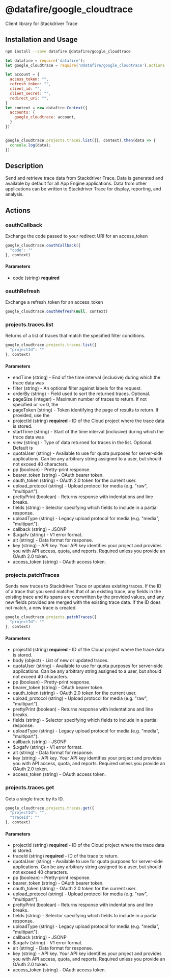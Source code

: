 # @datafire/google_cloudtrace

Client library for Stackdriver Trace

## Installation and Usage
```bash
npm install --save datafire @datafire/google_cloudtrace
```

```js
let datafire = require('datafire');
let google_cloudtrace = require('@datafire/google_cloudtrace').actions;

let account = {
  access_token: "",
  refresh_token: "",
  client_id: "",
  client_secret: "",
  redirect_uri: "",
}
let context = new datafire.Context({
  accounts: {
    google_cloudtrace: account,
  }
})


google_cloudtrace.projects.traces.list({}, context).then(data => {
  console.log(data);
})
```

## Description
Send and retrieve trace data from Stackdriver Trace. Data is generated and available by default for all App Engine applications. Data from other applications can be written to Stackdriver Trace for display, reporting, and analysis.


## Actions
### oauthCallback
Exchange the code passed to your redirect URI for an access_token


```js
google_cloudtrace.oauthCallback({
  "code": ""
}, context)
```

#### Parameters
* code (string) **required**

### oauthRefresh
Exchange a refresh_token for an access_token


```js
google_cloudtrace.oauthRefresh(null, context)
```


### projects.traces.list
Returns of a list of traces that match the specified filter conditions.


```js
google_cloudtrace.projects.traces.list({
  "projectId": ""
}, context)
```

#### Parameters
* endTime (string) - End of the time interval (inclusive) during which the trace data was
* filter (string) - An optional filter against labels for the request.
* orderBy (string) - Field used to sort the returned traces. Optional.
* pageSize (integer) - Maximum number of traces to return. If not specified or <= 0, the
* pageToken (string) - Token identifying the page of results to return. If provided, use the
* projectId (string) **required** - ID of the Cloud project where the trace data is stored.
* startTime (string) - Start of the time interval (inclusive) during which the trace data was
* view (string) - Type of data returned for traces in the list. Optional. Default is
* quotaUser (string) - Available to use for quota purposes for server-side applications. Can be any arbitrary string assigned to a user, but should not exceed 40 characters.
* pp (boolean) - Pretty-print response.
* bearer_token (string) - OAuth bearer token.
* oauth_token (string) - OAuth 2.0 token for the current user.
* upload_protocol (string) - Upload protocol for media (e.g. "raw", "multipart").
* prettyPrint (boolean) - Returns response with indentations and line breaks.
* fields (string) - Selector specifying which fields to include in a partial response.
* uploadType (string) - Legacy upload protocol for media (e.g. "media", "multipart").
* callback (string) - JSONP
* $.xgafv (string) - V1 error format.
* alt (string) - Data format for response.
* key (string) - API key. Your API key identifies your project and provides you with API access, quota, and reports. Required unless you provide an OAuth 2.0 token.
* access_token (string) - OAuth access token.

### projects.patchTraces
Sends new traces to Stackdriver Trace or updates existing traces. If the ID
of a trace that you send matches that of an existing trace, any fields
in the existing trace and its spans are overwritten by the provided values,
and any new fields provided are merged with the existing trace data. If the
ID does not match, a new trace is created.


```js
google_cloudtrace.projects.patchTraces({
  "projectId": ""
}, context)
```

#### Parameters
* projectId (string) **required** - ID of the Cloud project where the trace data is stored.
* body (object) - List of new or updated traces.
* quotaUser (string) - Available to use for quota purposes for server-side applications. Can be any arbitrary string assigned to a user, but should not exceed 40 characters.
* pp (boolean) - Pretty-print response.
* bearer_token (string) - OAuth bearer token.
* oauth_token (string) - OAuth 2.0 token for the current user.
* upload_protocol (string) - Upload protocol for media (e.g. "raw", "multipart").
* prettyPrint (boolean) - Returns response with indentations and line breaks.
* fields (string) - Selector specifying which fields to include in a partial response.
* uploadType (string) - Legacy upload protocol for media (e.g. "media", "multipart").
* callback (string) - JSONP
* $.xgafv (string) - V1 error format.
* alt (string) - Data format for response.
* key (string) - API key. Your API key identifies your project and provides you with API access, quota, and reports. Required unless you provide an OAuth 2.0 token.
* access_token (string) - OAuth access token.

### projects.traces.get
Gets a single trace by its ID.


```js
google_cloudtrace.projects.traces.get({
  "projectId": "",
  "traceId": ""
}, context)
```

#### Parameters
* projectId (string) **required** - ID of the Cloud project where the trace data is stored.
* traceId (string) **required** - ID of the trace to return.
* quotaUser (string) - Available to use for quota purposes for server-side applications. Can be any arbitrary string assigned to a user, but should not exceed 40 characters.
* pp (boolean) - Pretty-print response.
* bearer_token (string) - OAuth bearer token.
* oauth_token (string) - OAuth 2.0 token for the current user.
* upload_protocol (string) - Upload protocol for media (e.g. "raw", "multipart").
* prettyPrint (boolean) - Returns response with indentations and line breaks.
* fields (string) - Selector specifying which fields to include in a partial response.
* uploadType (string) - Legacy upload protocol for media (e.g. "media", "multipart").
* callback (string) - JSONP
* $.xgafv (string) - V1 error format.
* alt (string) - Data format for response.
* key (string) - API key. Your API key identifies your project and provides you with API access, quota, and reports. Required unless you provide an OAuth 2.0 token.
* access_token (string) - OAuth access token.

